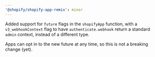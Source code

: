 ```yaml
---
'@shopify/shopify-app-remix': minor
---
```


Added support for `future` flags in the `shopifyApp` function, with a `v3_webhookContext` flag to have `authenticate.webhook` return a standard `admin` context, instead of a different type.

Apps can opt in to the new future at any time, so this is not a breaking change (yet).
